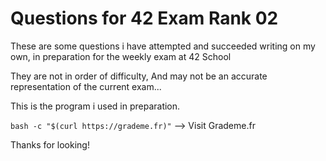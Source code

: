 # Questions for 42 Exam Rank 02

These are some questions i have attempted and succeeded writing on my own, in preparation for the weekly exam at 42 School

They are not in order of difficulty,
And may not be an accurate representation of the current exam...

This is the program i used in preparation.

`` bash -c "$(curl https://grademe.fr)" `` --> Visit Grademe.fr

Thanks for looking!
